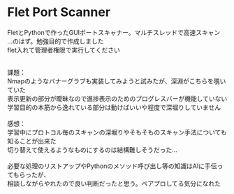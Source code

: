 # Flet Port Scanner

FletとPythonで作ったGUIポートスキャナー。マルチスレッドで高速スキャン<br>
...のはず。勉強目的で作成しました<br>
flet入れて管理者権限で実行してください

<br>
課題：<br>
Nmapのようなバナーグラブも実装してみようと試みたが、深淵がこちらを覗いていた<br>
表示更新の部分が曖昧なので進捗表示のためのプログレスバーが機能していない<br>
学習目的の本筋から逸れている部分は動けばいいや程度で深堀りしていません<br>
<br>
感想：<br>
学習中にプロトコル毎のスキャンの深堀りやそもそものスキャン手法についても知ることが出来た<br>
切り替えて使えるようなものにするのは結構難しそうだった...<br>
<br>
必要な処理のリストアップやPythonのメソッド呼び出し等の知識はAIに手伝ってもらったが、<br>
相談しながらやれたので良い判断だったと思う。ペアプロしてる気分になれた